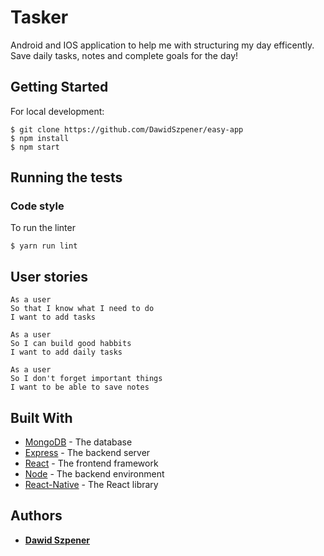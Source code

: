 # Tasker

Android and IOS application to help me with structuring my day efficently. Save daily tasks, notes and complete goals for the day!

## Getting Started

For local development:

```
$ git clone https://github.com/DawidSzpener/easy-app
$ npm install
$ npm start
```

## Running the tests

### Code style

To run the linter

```
$ yarn run lint
```

## User stories

```
As a user
So that I know what I need to do
I want to add tasks

As a user
So I can build good habbits
I want to add daily tasks

As a user
So I don't forget important things
I want to be able to save notes
```

## Built With

* [MongoDB](https://mongodb.com) - The database
* [Express](https://expressjs.com/) - The backend server
* [React](https://reactjs.org/) - The frontend framework
* [Node](https://nodejs.org/) - The backend environment
* [React-Native](https://reactnative.dev/) - The React library


## Authors

* **[Dawid Szpener](https://github.com/DawidSzpener)**